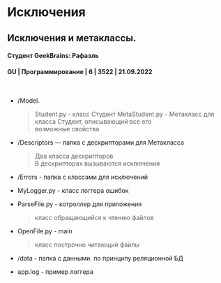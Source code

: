 # Исключения 
## Исключения и метаклассы.
#### Студент GeekBrains: Рафаэль
#### GU | Программирование | 6 | 3522 | 21.09.2022
<br>


* /Model.
    > Student.py - класс Студент
    > MetaStudent.py - Метакласс для класса Студент, описывающий все его<br>
    > возможные свойства

* /Descriptors — папка с дескрипторами для Метакласса 
    > Два класса дескрипторов<br>
    > В дескрипторах вызываются исключения

* /Errors - папка с классами для исключений

* MyLogger.py - класс логгера ошибок

* ParseFile.py - котроллер для приложения
    > класс обращающийся к чтению файлов<br>

* OpenFile.py - main
    > класс построчно читающий файлы<br>

* /data - папка с данными. по принципу реляционной БД

* app.log - пример логгера


  




    


